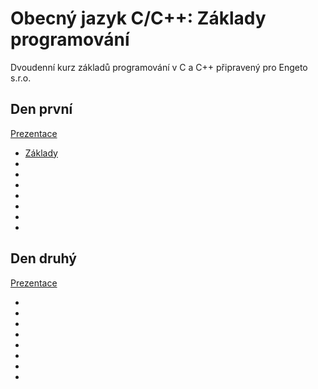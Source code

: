 # Obecný jazyk C/C++: Základy programování

Dvoudenní kurz základů programování v C a C++ připravený pro Engeto s.r.o.

## Den první

[Prezentace](kurz-c-den-1.pdf)

* [Základy](basics)
* []()
* []()
* []()
* []()
* []()
* []()
* []()

## Den druhý

[Prezentace](kurz-c-den-2.pdf)

* []()
* []()
* []()
* []()
* []()
* []()
* []()
* []()
